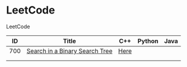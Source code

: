 # LeetCode
LeetCode

| ID   | Title                           | C++                                                  | Python | Java |
| ---- | ------------------------------- | ---------------------------------------------------- | ------ | ---- |
| 700  | [Search in a Binary Search Tree](https://leetcode.com/problems/search-in-a-binary-search-tree/) | [Here](./C++/700_Search_in_a_Binary_Search_Tree.cpp) |        |      |
|      |                                 |                                                      |        |      |
|      |                                 |                                                      |        |      |
